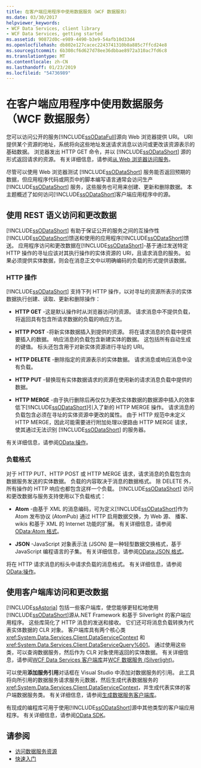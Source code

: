```yaml
---
title: 在客户端应用程序中使用数据服务（WCF 数据服务）
ms.date: 03/30/2017
helpviewer_keywords:
- WCF Data Services, client library
- WCF Data Services, getting started
ms.assetid: 90872d0c-e989-4490-b3e9-54afb10d33d4
ms.openlocfilehash: db802e127cacec2243741310b8a885c7ffcd24e8
ms.sourcegitcommit: 6b308cf6d627d78ee36dbbae8972a310ac7fd6c8
ms.translationtype: MT
ms.contentlocale: zh-CN
ms.lasthandoff: 01/23/2019
ms.locfileid: "54736989"
---
```

# <a name="using-a-data-service-in-a-client-application-wcf-data-services"></a>在客户端应用程序中使用数据服务（WCF 数据服务）
您可以访问公开的服务[!INCLUDE[ssODataFull](../../../../includes/ssodatafull-md.md)]源向 Web 浏览器提供 URI。 URI 提供某个资源的地址，系统将向这些地址发送请求消息以访问或更改该资源表示的基础数据。 浏览器发出 HTTP GET 命令，并以 [!INCLUDE[ssODataShort](../../../../includes/ssodatashort-md.md)] 源的形式返回请求的资源。 有关详细信息，请参阅[从 Web 浏览器访问服务](../../../../docs/framework/data/wcf/accessing-the-service-from-a-web-browser-wcf-data-services-quickstart.md)。  
  
 尽管可以使用 Web 浏览器测试 [!INCLUDE[ssODataShort](../../../../includes/ssodatashort-md.md)] 服务能否返回预期的数据，但应用程序代码或网页中的脚本编写语言通常会访问生产 [!INCLUDE[ssODataShort](../../../../includes/ssodatashort-md.md)] 服务，这些服务也可用来创建、更新和删除数据。 本主题概述了如何访问[!INCLUDE[ssODataShort](../../../../includes/ssodatashort-md.md)]客户端应用程序中的源。  
  
## <a name="accessing-and-changing-data-using-rest-semantics"></a>使用 REST 语义访问和更改数据  
 [!INCLUDE[ssODataShort](../../../../includes/ssodatashort-md.md)] 有助于保证公开的服务之间的互操作性[!INCLUDE[ssODataShort](../../../../includes/ssodatashort-md.md)]馈送和使用的应用程序[!INCLUDE[ssODataShort](../../../../includes/ssodatashort-md.md)]馈送。 应用程序访问和更改数据在[!INCLUDE[ssODataShort](../../../../includes/ssodatashort-md.md)]-基于通过发送特定 HTTP 操作的寻址应该对其执行操作的实体资源的 URI，且请求消息的服务。 如果必须提供实体数据，则会在消息正文中以明确编码的负载的形式提供该数据。  
  
### <a name="http-actions"></a>HTTP 操作  
 [!INCLUDE[ssODataShort](../../../../includes/ssodatashort-md.md)] 支持下列 HTTP 操作，以对寻址的资源所表示的实体数据执行创建、读取、更新和删除操作：  
  
-   **HTTP GET** -这是默认操作时从浏览器访问的资源。 请求消息中不提供负载，将返回具有包含所请求数据的负载的响应方法。  
  
-   **HTTP POST** -将新实体数据插入到提供的资源。 将在请求消息的负载中提供要插入的数据。 响应消息的负载包含新建实体的数据。 这包括所有自动生成的键值。 标头还包含用于对新实体资源进行寻址的 URI。  
  
-   **HTTP DELETE** -删除指定的资源表示的实体数据。 请求消息或响应消息中没有负载。  
  
-   **HTTP PUT** -替换现有实体数据请求的资源在使用新的请求消息负载中提供的数据。  
  
-   **HTTP MERGE** -由于执行删除后再仅仅为更改实体数据的数据源中插入的效率低下[!INCLUDE[ssODataShort](../../../../includes/ssodatashort-md.md)]引入了新的 HTTP MERGE 操作。 请求消息的负载包含必须在寻址的实体资源中更改的属性。 由于 HTTP 规范中未定义 HTTP MERGE，因此可能需要进行附加处理以便路由 HTTP MERGE 请求，使其通过无法识别 [!INCLUDE[ssODataShort](../../../../includes/ssodatashort-md.md)] 的服务器。  
  
 有关详细信息，请参阅[OData:操作](https://go.microsoft.com/fwlink/?LinkId=185792)。  
  
### <a name="payload-formats"></a>负载格式  
 对于 HTTP PUT、HTTP POST 或 HTTP MERGE 请求，请求消息的负载包含向数据服务发送的实体数据。 负载的内容取决于消息的数据格式。 除 DELETE 外，所有操作的 HTTP 响应也都包含这样一个负载。 [!INCLUDE[ssODataShort](../../../../includes/ssodatashort-md.md)] 访问和更改数据与服务支持使用以下负载格式：  
  
-   **Atom** -由基于 XML 的消息编码，可为定义[!INCLUDE[ssODataShort](../../../../includes/ssodatashort-md.md)]作为 Atom 发布协议 (AtomPub) 通过 HTTP 启用数据交换，为 Web 源、 播客、 wikis 和基于 XML 的 Internet 功能的扩展。 有关详细信息，请参阅[OData:Atom 格式](https://go.microsoft.com/fwlink/?LinkId=185794)。  
  
-   **JSON** -JavaScript 对象表示法 (JSON) 是一种轻型数据交换格式，基于 JavaScript 编程语言的子集。 有关详细信息，请参阅[OData:JSON 格式](https://go.microsoft.com/fwlink/?LinkId=185795)。  
  
 将在 HTTP 请求消息的标头中请求负载的消息格式。 有关详细信息，请参阅[OData:操作](https://go.microsoft.com/fwlink/?LinkID=185792)。  
  
## <a name="accessing-and-changing-data-using-client-libraries"></a>使用客户端库访问和更改数据  
 [!INCLUDE[ssAstoria](../../../../includes/ssastoria-md.md)] 包括一些客户端库，使您能够更轻松地使用[!INCLUDE[ssODataShort](../../../../includes/ssodatashort-md.md)]源从.NET Framework 和基于 Silverlight 的客户端应用程序。 这些库简化了 HTTP 消息的发送和接收。 它们还可将消息负载转换为代表实体数据的 CLR 对象。 客户端库具有两个核心类 <xref:System.Data.Services.Client.DataServiceContext> 和 <xref:System.Data.Services.Client.DataServiceQuery%601>。 通过使用这些类，可以查询数据服务，然后作为 CLR 对象使用返回的实体数据。 有关详细信息，请参阅[WCF Data Services 客户端库](../../../../docs/framework/data/wcf/wcf-data-services-client-library.md)并[WCF 数据服务 (Silverlight)](https://msdn.microsoft.com/library/c0cd9f4b-1372-48e4-9935-c8421239da30)。  
  
 可以使用**添加服务引用**对话框在 Visual Studio 中添加对数据服务的引用。 此工具将向所引用的数据服务请求服务元数据，然后生成代表数据服务的 <xref:System.Data.Services.Client.DataServiceContext>，并生成代表实体的客户端数据服务类。 有关详细信息，请参阅[生成数据服务客户端库](../../../../docs/framework/data/wcf/generating-the-data-service-client-library-wcf-data-services.md)。  
  
 有现成的编程库可用于使用[!INCLUDE[ssODataShort](../../../../includes/ssodatashort-md.md)]源中其他类型的客户端应用程序。 有关详细信息，请参阅[OData SDK](https://go.microsoft.com/fwlink/?LinkId=185796)。  
  
## <a name="see-also"></a>请参阅
- [访问数据服务资源](../../../../docs/framework/data/wcf/accessing-data-service-resources-wcf-data-services.md)
- [快速入门](../../../../docs/framework/data/wcf/quickstart-wcf-data-services.md)

